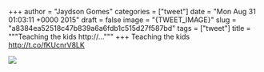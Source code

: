 
+++
author = "Jaydson Gomes"
categories = ["tweet"]
date = "Mon Aug 31 01:03:11 +0000 2015"
draft = false
image = "{TWEET_IMAGE}"
slug = "a8384ea52518c47b839a6a6fdb1c515d27f587bd"
tags = ["tweet"]
title = """Teaching the kids http://..."""
+++
Teaching the kids http://t.co/fKUcnrV8LK

![](/images/tweet-media/638155034182713344-CNsunCrW8AUs0kF.jpg)